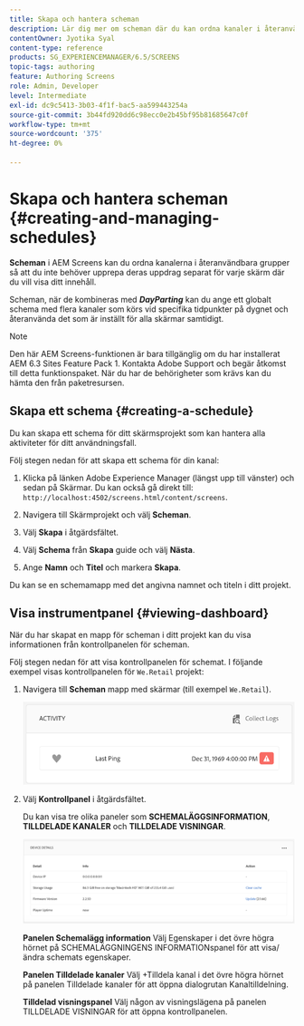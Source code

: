 ```yaml
---
title: Skapa och hantera scheman
description: Lär dig mer om scheman där du kan ordna kanaler i återanvändbara grupper så att du inte behöver upprepa deras uppdrag separat för varje skärm där du vill visa ditt innehåll.
contentOwner: Jyotika Syal
content-type: reference
products: SG_EXPERIENCEMANAGER/6.5/SCREENS
topic-tags: authoring
feature: Authoring Screens
role: Admin, Developer
level: Intermediate
exl-id: dc9c5413-3b03-4f1f-bac5-aa599443254a
source-git-commit: 3b44fd920dd6c98ecc0e2b45bf95b81685647c0f
workflow-type: tm+mt
source-wordcount: '375'
ht-degree: 0%

---
```


# Skapa och hantera scheman {#creating-and-managing-schedules}

**Scheman** i AEM Screens kan du ordna kanalerna i återanvändbara grupper så att du inte behöver upprepa deras uppdrag separat för varje skärm där du vill visa ditt innehåll.

Scheman, när de kombineras med ***DayParting*** kan du ange ett globalt schema med flera kanaler som körs vid specifika tidpunkter på dygnet och återanvända det som är inställt för alla skärmar samtidigt.

>[!NOTE]
>
>Den här AEM Screens-funktionen är bara tillgänglig om du har installerat AEM 6.3 Sites Feature Pack 1. Kontakta Adobe Support och begär åtkomst till detta funktionspaket. När du har de behörigheter som krävs kan du hämta den från paketresursen.

## Skapa ett schema {#creating-a-schedule}

Du kan skapa ett schema för ditt skärmsprojekt som kan hantera alla aktiviteter för ditt användningsfall.

Följ stegen nedan för att skapa ett schema för din kanal:

1. Klicka på länken Adobe Experience Manager (längst upp till vänster) och sedan på Skärmar. Du kan också gå direkt till: `http://localhost:4502/screens.html/content/screens`.
1. Navigera till Skärmprojekt och välj **Scheman**.
1. Välj **Skapa** i åtgärdsfältet.
1. Välj **Schema** från **Skapa** guide och välj **Nästa**.

1. Ange **Namn** och **Titel** och markera **Skapa**.

Du kan se en schemamapp med det angivna namnet och titeln i ditt projekt.


## Visa instrumentpanel {#viewing-dashboard}

När du har skapat en mapp för scheman i ditt projekt kan du visa informationen från kontrollpanelen för scheman.

Följ stegen nedan för att visa kontrollpanelen för schemat. I följande exempel visas kontrollpanelen för `We.Retail` projekt:

1. Navigera till **Scheman** mapp med skärmar (till exempel `We.Retail`).

   ![chlimage_1](assets/chlimage_1.png)

1. Välj **Kontrollpanel** i åtgärdsfältet.

   Du kan visa tre olika paneler som **SCHEMALÄGGSINFORMATION**, **TILLDELADE KANALER** och **TILLDELADE VISNINGAR**.

   ![chlimage_1-1](assets/chlimage_1-1.png)

   **Panelen Schemalägg information** Välj Egenskaper i det övre högra hörnet på SCHEMALÄGGNINGENS INFORMATIONspanel för att visa/ändra schemats egenskaper.

   **Panelen Tilldelade kanaler** Välj +Tilldela kanal i det övre högra hörnet på panelen Tilldelade kanaler för att öppna dialogrutan Kanaltilldelning.

   **Tilldelad visningspanel** Välj någon av visningslägena på panelen TILLDELADE VISNINGAR för att öppna kontrollpanelen.
